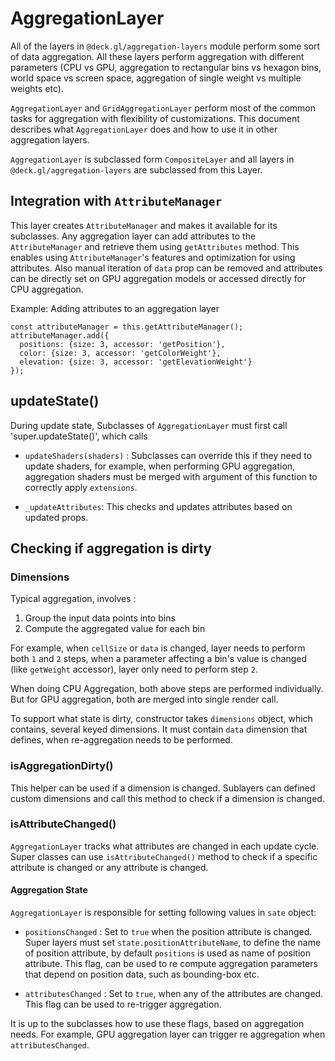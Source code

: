 # AggregationLayer

All of the layers in `@deck.gl/aggregation-layers` module perform some sort of data aggregation. All these layers perform aggregation with different parameters (CPU vs GPU, aggregation to rectangular bins vs hexagon bins, world space vs screen space, aggregation of single weight vs multiple weights etc).

`AggregationLayer` and `GridAggregationLayer` perform most of the common tasks for aggregation with flexibility of customizations. This document describes what `AggregationLayer` does and how to use it in other aggregation layers.


`AggregationLayer` is subclassed form `CompositeLayer` and all layers in `@deck.gl/aggregation-layers` are subclassed from this Layer.

## Integration with `AttributeManager`

This layer creates `AttributeManager` and makes it available for its subclasses. Any aggregation layer can add attributes to the `AttributeManager` and retrieve them using `getAttributes` method. This enables using `AttributeManager`'s features and optimization for using attributes. Also manual iteration of `data` prop can be removed and attributes can be directly set on GPU aggregation models or accessed directly for CPU aggregation.

Example: Adding attributes to an aggregation layer

```
const attributeManager = this.getAttributeManager();
attributeManager.add({
  positions: {size: 3, accessor: 'getPosition'},
  color: {size: 3, accessor: 'getColorWeight'},
  elevation: {size: 3, accessor: 'getElevationWeight'}
});
```

## updateState()

During update state, Subclasses of `AggregationLayer` must first call 'super.updateState()', which calls

- `updateShaders(shaders)` : Subclasses can override this if they need to update shaders, for example, when performing GPU aggregation, aggregation shaders must be merged with argument of this function  to correctly apply `extensions`.

- `_updateAttributes`: This checks and updates attributes based on updated props.

## Checking if aggregation is dirty

### Dimensions

Typical aggregation, involves :
1. Group the input data points into bins
2. Compute the aggregated value for each bin

For example, when `cellSize` or `data` is changed, layer needs to perform both `1` and `2` steps, when a parameter affecting a bin's value is changed (like `getWeight` accessor), layer only need to perform step `2`.

When doing CPU Aggregation, both above steps are performed individually. But for GPU aggregation, both are merged into single render call.

To support what state is dirty, constructor takes `dimensions` object, which contains, several keyed dimensions. It must contain `data` dimension that defines, when re-aggregation needs to be performed.

### isAggregationDirty()

This helper can be used if a dimension is changed. Sublayers can defined custom dimensions and call this method to check if a dimension is changed.


### isAttributeChanged()

`AggregationLayer` tracks what attributes are changed in each update cycle. Super classes can use `isAttributeChanged()` method to check if a specific attribute is changed or any attribute is changed.

#### Aggregation State

`AggregationLayer` is responsible for setting following values in `sate` object:

* `positionsChanged` : Set to `true` when the position attribute is changed. Super layers must set `state.positionAttributeName`, to define the name of position attribute, by default `positions` is used as name of position attribute. This flag, can be used to re compute aggregation parameters that depend on position data, such as bounding-box etc.

* `attributesChanged` : Set to `true`, when any of the attributes are changed. This flag can be used to re-trigger aggregation.

It is up to the subclasses how to use these flags, based on aggregation needs. For example, GPU aggregation layer can trigger re aggregation when `attributesChanged`.
